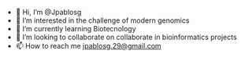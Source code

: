 - 👋 Hi, I’m @Jpablosg
- 👀 I’m interested in the challenge of modern genomics
- 🌱 I’m currently learning Biotecnology
- 💞️ I’m looking to collaborate on collaborate in bioinformatics projects
- 📫 How to reach me jpablosg.29@gmail.com

<!---
Jpablosg/Jpablosg is a ✨ special ✨ repository because its `README.md` (this file) appears on your GitHub profile.
You can click the Preview link to take a look at your changes.
--->

